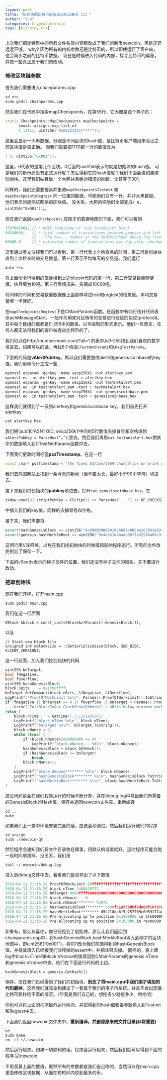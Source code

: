 ```yaml
---
layout: post
title: "如何仿照比特币创造自己的山寨币（二）"
author: "sun"
categories: Cryptocurrencie
tags: [bitcoin, C++]
---
```


上次我们把比特币中的所有文件名及内容都改成了我们的新币newcoin。但是这还远远不够。
why? 因为所有的内核参数还是比特币的，所以即使运行了客户端，也会同步之前的比特币数据。
现在是时候进入代码的内部，探寻比特币的奥秘，并做一些真正属于我们的改动。

### 修改区块链参数
首先我们需要进入chainparams.cpp

```cpp
cd src
sudo gedit chainparams.cpp
```

然后我们在代码中搜索mapCheckpoints，在第55行，它大概是这个样子的：

```cpp
static Checkpoints::MapCheckpoints mapCheckpoints =
      boost::assign::map_list_of
      ( 11111, uint256("0x00223155*****"));
```

这里会显示一大串数据，分别是不同区块的hash值，是比特币客户端用来验证之前区块值是否正确。
而我们需要把11111那一行的数值改为

```cpp
( 0, uint256("0x001"));
```

这里，0代表的是第几个区块。0后面的uint256表示的就是初始块的hash值。
可是我们的新币还没有正式运行呢？怎么得到它的hash值呢？我们下面会讲如果挖创始块。这里我们姑且做一个大胆并且绝对错误的推断，让其等于001。

同样的，我们还需要搜索并更改`mapCheckpointsTestnet` 和`mapCheckpointsRegtest` 同一位置的数据。可能他们只有一行，并非大串数据。他们表示的是测试网络的区块值。
没关系，大胆的把他们全部变成`( 0, uint256("0x001"))`;。

现在我们返回`mapCheckpoints`,在刚才的数据地图的下面，我们可以看到

```cpp
1397080064, // * UNIX timestamp of last checkpoint block
36544669,   // * total number of transactions between genesis and last checkpoint
            //   (the tx=... number in the SetBestChain debug.log lines)
60000.0     // * estimated number of transactions per day after checkpoint
```

这里通过英文注释我们可以看到，第一行代表上个检查点的时间，第二行是创始块直到上次检查时的交易数量。第三行表示平均每天的交易量。我们运行

```c
date +%s
```

将上面命令行得到的值替换到上述bitcoin代码的第一行，第二行交易数量随便填，估且填为10吧。第三行看情况来，先填成10000吧。

将同样的时间和交易数量数据像上面那样填进test和regtest的信息里。平均交易量填一半就好。

在`mapCheckpointsRegtest`下是CMainParams函数。在函数中有四行指针代码表示pchMessageStart。一般作为用来对比特币的交易进行验证的协议(protocol)。其中每个数组的值都是0-255中的数值，以16进制的形式表示。他们一旦改变，任何人都无法将我们的客户端连进比特币的了。

我们可以在http://numbermonk.com/?all=1 的表中从0-255找到我们喜欢的数字填进去。如果可以的话，再找8个填进`CTestNetParams`和`CRegTestParams`。

下面的代码是**vAlertPubKey**。所以我们需要更改alert和genesis coinbase的key值。我们用命令行生成一些

```cpp
openssl ecparam -genkey -name secp256k1 -out alertkey.pem
openssl ec -in alertkey.pem -text > alertkey.hex
openssl ecparam -genkey -name secp256k1 -out testnetalert.pem
openssl ec -in testnetalert.pem -text > testnetalert.hex
openssl ecparam -genkey -name secp256k1 -out genesiscoinbase.pem
openssl ec -in testnetalert.pem -text > genesiscoinbase.hex
```

这样我们就得到了一系列alertkey和genesiscoinbase key。我们首先打开alertkey 
```cpp
cat alertkey.hex
```

我们把‘pub’和‘ASN1 OID: secp256k1′中间的5行数值去掉冒号和空格填到`vAlertPubKey = ParseHex(“…”)`;里去。然后我们再用`cat testnetalert.hex`把其中的数据填入到CTestNetParams函数中去。

下面我们更改时间标签**pszTimestamp**。在这一行

```cpp
const char* pszTimestamp = "The Times 03/Jan/2009 Chancellor on brink of second bailout for banks";
```
我们去外国网站上找到一条今天的新闻（但不要太长，最好小于90个字母）填进去。

接下来我们将创始块的**pubkey**填进去。打开`cat genesiscoinbase.hex`，在

```cpp
txNew.vout[0].scriptPubKey = CScript() << ParseHex("...") << OP_CHECKSIG;
```

中插入我们的key值。同样的去掉冒号和空格。

接下来，我们需要将

```cpp
assert(hashGenesisBlock == uint256("0x000000000019d6689c085ae165831e934ff763ae46a2a6c172b3f1b60a8ce26f"));
assert(genesis.hashMerkleRoot == uint256("0x4a5e1e4baab89f3a32518a88c31bc87f618f76673e2cc77ab2127b7afdeda33b"));
```
这两行用//注释掉，以免在我们找初始块的时候报错影响程序运行。所有的文件改完别忘了保存一下。

下面的vSeeds表示的种子文件的位置，我们还没有种子文件的域名，先不要进行改动。

### 挖取创始块
现在我们开挖，打开main.cpp

```
sudo gedit main.cpp
```
我们在这一行后面

```
CBlock &block = const_cast<CBlock&>(Params().GenesisBlock());
```
以及

```
// Start new block file
unsigned int nBlockSize = ::GetSerializeSize(block, SER_DISK, CLIENT_VERSION);
```
这一行前面，加入我们挖创始块的代码

```cpp
uint256 bnTarget;
bool fNegative;
bool fOverflow;
uint256 hashGenesisBlock;
block.nBits    = 0x1f00ffff;
bnTarget.SetCompact(block.nBits, &fNegative, &fOverflow);
LogPrintf("ProofOfWorkLimit %s\n", Params().ProofOfWorkLimit().ToString());
if (fNegative || bnTarget == 0 || fOverflow || bnTarget > Params().ProofOfWorkLimit()) {
	error("InitBlockIndex CheckProofOfWork() : nBits below minimum work");
}else {
	block.nTime    = GetTime();//1231006505;
	LogPrintf("block.nTime %d\n", block.nTime);
	LogPrintf("bnTarget %s\n", bnTarget.ToString());
	block.nNonce = 0;
	while (true) {
		if (block.nNonce%1000000000 == 0)
			LogPrintf("block.nNonce--- %d\n", block.nNonce);
		hashGenesisBlock = block.GetHash();
		if (hashGenesisBlock <= bnTarget)
			break;
		block.nNonce++;
	}
	LogPrintf("block.nNonce******** %d\n", block.nNonce);
	LogPrintf("hashGenesisBlock******** %s\n", hashGenesisBlock.ToString());
	LogPrintf("hashMerkleRoot******** %s\n", block.hashMerkleRoot.ToString());
}
```
这段代码是会在我们程序运行的时候不断计算，并在debug.log中导出我们所需要的GenesisBlock的Hash值。保存并返回newcoin文件夹。重新编译

```
cd ..
make
```
如果我们上一篇中环境安装完全的话，应该会秒通过。然后我们运行我们的程序

```
cd src/qt
sudo ./newcoin-qt
```
然后程序会通知我们将文件目录放在哪里，用默认的设置就好。这时程序可能会跑一段时间崩溃掉。没关系，我们用

```
tail ~/.newcoin/debug.log
```
进入到debug文件中去。看看我们是否导出了以下数值

```cpp
2016-04-11 21:16:20 ProofOfWorkLimit 00ffffffffffffffffffffffffffffffffffffffffffffffffffffffffffffff
2016-04-11 21:16:20 block.nTime 1460410772
2016-04-11 21:16:20 bnTarget 0000ffff00000000000000000000000000000000000000000000000000000000
2016-04-11 21:16:20 block.nNonce--- 0
2016-04-11 21:16:20 block.nNonce******** 43973
2016-04-11 21:16:20 hashGenesisBlock******** 0000f51a735d0f7da96f10797ad76e00e53614422987f2b6056aaf61857e165e
2016-04-11 21:16:20 hashMerkleRoot******** d5c218da6f5c257709c0d59177ae4527ea5049f15baf26260a071c2e212154ac
2016-04-11 21:16:20 Pre-allocating up to position 0x1000000 in blk00000.dat
2016-04-11 21:16:20 Pre-allocating up to position 0x100000 in rev00000.dat
```
如果有，那么恭喜你，你已经挖到了创始块，那么让我们返回到chainparams.cpp中，将hashGenesisBlock,hashMerkleRoot填入到刚才的区块地图中，即uint256(“0x001”)，将001改为我们前面得到的hashGenesisBlock值，并将其填入已经被我们注释掉的assert中，并把注释去掉。
同样的，将上面log中block.nTime和block.nNonce的值填回到CMainParams的genesis.nTime和genesis.nNonce中去。他们在下面这行代码的上边。

```
hashGenesisBlock = genesis.GetHash();
```
保存。现在我们已经得到了我们的初始块，**别忘了将main.cpp中我们刚才填加的代码删掉**，这样我们就完全构建出了一套属于我们的电子币系统。并且不会出现像比特币那样挖不着的情况。（毕竟是我们自己的，想挖多少就挖多少。哈哈哈）

你也可以将上面的程序额外运行两次，并把得到的hash值和各参数填入到Testnet和Regtest中去。

下面我们返回newcoin文件夹中，**重新编译，并删除原来的文件目录(非常重要)**

```
cd ..
sudo make
rm -rf ~/.newcoin
```
然后运行起来。如果一切顺利的话，程序会运行起来，然后我们就可以得到下面的程序
![newcoin](https://github.com/shusunny/sunnyblog/blob/gh-pages/assets/img/newcoin.png)

不用羡慕上面的数值，既然所有的参数都是我们自己改的，当然可以在main.cpp里面修改区块数据，从而在短时间内挖到最多的币。
